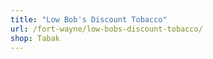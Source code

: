 ```yaml
---
title: "Low Bob's Discount Tobacco"
url: /fort-wayne/low-bobs-discount-tobacco/
shop: Tabak
---
```

